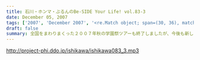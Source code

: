 ```yaml
---
title: 石川・ホンマ・ぶるんのBe-SIDE Your Life! vol.83-3
date: December 05, 2007
tags: ['2007', 'December 2007', '<re.Match object; span=(30, 36), match='vol.83'>']
draft: false
summary: 全国をまわりまくった２００７年秋の学園祭ツアーも終了しましたが、今後も新しく転がっていきますのでどうぞよろしくです。それからこちらの配信分でも言っておりますが、ビーサイと面白いことがしたいアナタはメール下さいな。待っております・・・NAMAE
---
```


http://project-phi.ddo.jp/ishikawa/ishikawa083_3.mp3
